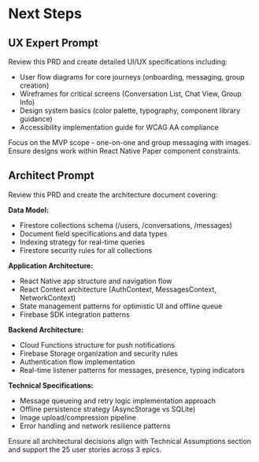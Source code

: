 # Next Steps

## UX Expert Prompt

Review this PRD and create detailed UI/UX specifications including:
- User flow diagrams for core journeys (onboarding, messaging, group creation)
- Wireframes for critical screens (Conversation List, Chat View, Group Info)
- Design system basics (color palette, typography, component library guidance)
- Accessibility implementation guide for WCAG AA compliance

Focus on the MVP scope - one-on-one and group messaging with images. Ensure designs work within React Native Paper component constraints.

## Architect Prompt

Review this PRD and create the architecture document covering:

**Data Model:**
- Firestore collections schema (/users, /conversations, /messages)
- Document field specifications and data types
- Indexing strategy for real-time queries
- Firestore security rules for all collections

**Application Architecture:**
- React Native app structure and navigation flow
- React Context architecture (AuthContext, MessagesContext, NetworkContext)
- State management patterns for optimistic UI and offline queue
- Firebase SDK integration patterns

**Backend Architecture:**
- Cloud Functions structure for push notifications
- Firebase Storage organization and security rules
- Authentication flow implementation
- Real-time listener patterns for messages, presence, typing indicators

**Technical Specifications:**
- Message queueing and retry logic implementation approach
- Offline persistence strategy (AsyncStorage vs SQLite)
- Image upload/compression pipeline
- Error handling and network resilience patterns

Ensure all architectural decisions align with Technical Assumptions section and support the 25 user stories across 3 epics.
